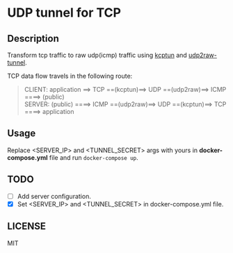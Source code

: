 # UDP tunnel for TCP

## Description

Transform tcp traffic to raw udp(icmp) traffic using [kcptun](https://github.com/xtaci/kcptun) and [udp2raw-tunnel](https://github.com/wangyu-/udp2raw-tunnel).

TCP data flow travels in the following route:

> CLIENT: application ==> TCP ==(kcptun)==> UDP ==(udp2raw)==> ICMP ====> (public)  
> SERVER: (public) ====> ICMP ==(udp2raw)==> UDP ==(kcptun)==> TCP ====> application

## Usage

Replace <SERVER_IP> and <TUNNEL_SECRET> args with yours in **docker-compose.yml** file and run `docker-compose up`.

## TODO

- [ ] Add server configuration.
- [x] Set <SERVER_IP> and <TUNNEL_SECRET> in docker-compose.yml file.

## LICENSE

MIT
